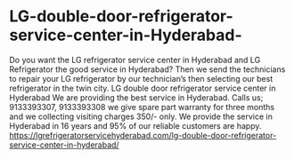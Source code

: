 # LG-double-door-refrigerator-service-center-in-Hyderabad-
Do you want the LG refrigerator service center in Hyderabad and LG Refrigerator the good service in Hyderabad? Then we send the technicians to repair your LG refrigerator by our technician’s then selecting our best refrigerator in the twin city. LG double door refrigerator service center in Hyderabad We are providing the best service in Hyderabad. Calls us; 9133393307, 9133393308 we give spare part warranty for three months and we collecting visiting charges 350/- only.  We provide the service in Hyderabad in 16 years and 95% of our reliable customers are happy.  https://lgrefrigeratorservicehyderabad.com/lg-double-door-refrigerator-service-center-in-hyderabad/
